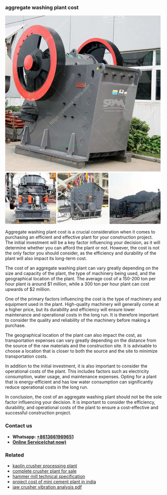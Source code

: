 <h3>aggregate washing plant cost</h3><img src='1704951408.jpg' alt=''><p>Aggregate washing plant cost is a crucial consideration when it comes to purchasing an efficient and effective plant for your construction project. The initial investment will be a key factor influencing your decision, as it will determine whether you can afford the plant or not. However, the cost is not the only factor you should consider, as the efficiency and durability of the plant will also impact its long-term cost.</p><p>The cost of an aggregate washing plant can vary greatly depending on the size and capacity of the plant, the type of machinery being used, and the geographical location of the plant. The average cost of a 150-200 ton per hour plant is around $1 million, while a 300 ton per hour plant can cost upwards of $2 million.</p><p>One of the primary factors influencing the cost is the type of machinery and equipment used in the plant. High-quality machinery will generally come at a higher price, but its durability and efficiency will ensure lower maintenance and operational costs in the long run. It is therefore important to consider the quality and reliability of the machinery before making a purchase.</p><p>The geographical location of the plant can also impact the cost, as transportation expenses can vary greatly depending on the distance from the source of the raw materials and the construction site. It is advisable to choose a location that is closer to both the source and the site to minimize transportation costs.</p><p>In addition to the initial investment, it is also important to consider the operational costs of the plant. This includes factors such as electricity consumption, water usage, and maintenance expenses. Opting for a plant that is energy-efficient and has low water consumption can significantly reduce operational costs in the long run.</p><p>In conclusion, the cost of an aggregate washing plant should not be the sole factor influencing your decision. It is important to consider the efficiency, durability, and operational costs of the plant to ensure a cost-effective and successful construction project.</p><h3>Contact us</h3><ul><li><strong>Whatsapp:&nbsp;<a href="https://wa.me/8613661969651">+8613661969651</a></strong></li><li><a href="https://swt.shibang-china.com/?git&amp;zhl&amp;aggregate washing plant cost"><strong>Online Service(chat now)</strong></a></li></ul><h3>Related</h3><ul><li><a href='kaolin crusher processing plant.md'>kaolin crusher processing plant</a></li><li><a href='complete crusher plant for sale.md'>complete crusher plant for sale</a></li><li><a href='hammer mill technical specification.md'>hammer mill technical specification</a></li><li><a href='project cost of mini cement plant in india.md'>project cost of mini cement plant in india</a></li><li><a href='jaw crusher vibration analysis pdf.md'>jaw crusher vibration analysis pdf</a></li></ul>